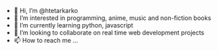 - 👋 Hi, I’m @htetarkarko
- 👀 I’m interested in programming, anime, music and non-fiction books
- 🌱 I’m currently learning python, javascript
- 💞️ I’m looking to collaborate on real time web development projects
- 📫 How to reach me ...

<!---
htetarkarko/htetarkarko is a ✨ special ✨ repository because its `README.md` (this file) appears on your GitHub profile.
You can click the Preview link to take a look at your changes.
--->
